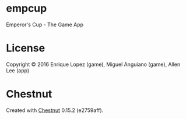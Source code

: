 # empcup

Emperor's Cup - The Game App

# License

Copyright © 2016 Enrique Lopez (game), Miguel Anguiano (game), Allen Lee (app)

# Chestnut

Created with [Chestnut](http://plexus.github.io/chestnut/) 0.15.2 (e2759aff).
